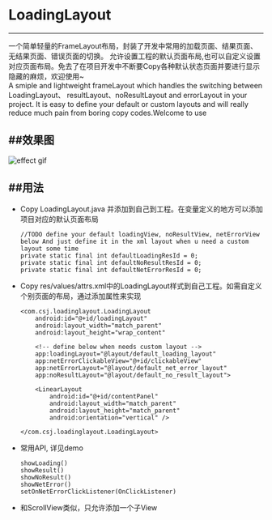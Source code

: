 LoadingLayout
===
---
一个简单轻量的FrameLayout布局，封装了开发中常用的加载页面、结果页面、无结果页面、错误页面的切换。 允许设置工程的默认页面布局,也可以自定义设置对应页面布局。免去了在项目开发中不断要Copy各种默认状态页面并要进行显示隐藏的麻烦，欢迎使用~    
A smiple and lightweight frameLayout which handles the switching between LoadingLayout、 resultLayout、noResultLayout and errorLayout in your project. It is easy to define your default or custom layouts and will really reduce much pain from boring copy codes.Welcome to use
             
             
##效果图
----
![effect gif](https://github.com/cuishijie1991/LoadingLayout/blob/master/loadingLayout.gif)    


##用法
----
* Copy LoadingLayout.java 并添加到自己到工程。在变量定义的地方可以添加项目对应的默认页面布局   

    ```
    //TODO define your default loadingView, noResultView, netErrorView below And just define it in the xml layout when u need a custom layout some time   
    private static final int defaultLoadingResId = 0;
    private static final int defaultNoResultResId = 0;
    private static final int defaultNetErrorResId = 0;
    ```

* Copy res/values/attrs.xml中的LoadingLayout样式到自己工程。如需自定义个别页面的布局，通过添加属性来实现

    ```
    <com.csj.loadinglayout.LoadingLayout
        android:id="@+id/loadingLayout"
        android:layout_width="match_parent"
        android:layout_height="wrap_content"
    
        <!-- define below when needs custom layout -->
        app:loadingLayout="@layout/default_loading_layout"
        app:netErrorClickableView="@+id/clickableView"
        app:netErrorLayout="@layout/default_net_error_layout"
        app:noResultLayout="@layout/default_no_result_layout">

        <LinearLayout
            android:id="@+id/contentPanel"
            android:layout_width="match_parent"
            android:layout_height="match_parent"
            android:orientation="vertical" />

    </com.csj.loadinglayout.LoadingLayout>

    ```   
* 常用API, 详见demo
 
    ```
    showLoading()
    showResult()
    showNoResult()
    showNetError()
    setOnNetErrorClickListener(OnClickListener)
    ```
*  和ScrollView类似，只允许添加一个子View
    
